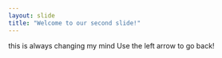 ```yaml
---
layout: slide
title: "Welcome to our second slide!"
---
```

this is always changing my mind
Use the left arrow to go back!
